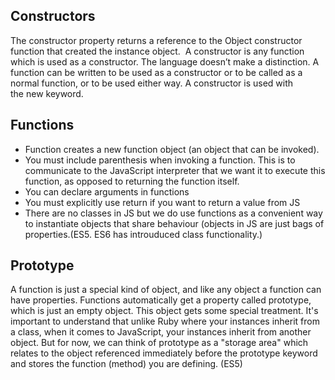## Constructors
The constructor property returns a reference to the Object constructor function that created the instance object. 
A constructor is any function which is used as a constructor. The language doesn’t make a distinction. A function can be written to be used as a constructor or to be called as a normal function, or to be used either way. A constructor is used with the new keyword. 

## Functions
* Function creates a new function object (an object that can be invoked).
* You must include parenthesis when invoking a function. This is to communicate to the JavaScript interpreter that we want it to execute this function, as opposed to returning the function itself.
* You can declare arguments in functions
* You must explicitly use return if you want to return a value from JS
* There are no classes in JS but we do use functions as a convenient way to instantiate objects that share behaviour (objects in JS are just bags of properties.(ES5. ES6 has introuduced class functionality.)


## Prototype
A function is just a special kind of object, and like any object a function can have properties. Functions automatically get a property called prototype, which is just an empty object. This object gets some special treatment.
It's important to understand that unlike Ruby where your instances inherit from a class, when it comes to JavaScript, your instances inherit from another object. But for now, we can think of prototype as a "storage area" which relates to the object referenced immediately before the prototype keyword and stores the function (method) you are defining.
(ES5)
